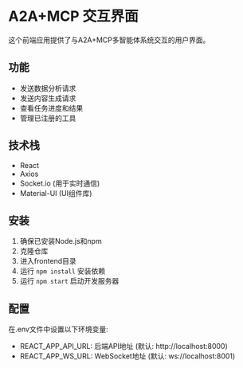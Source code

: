 # A2A+MCP 交互界面

这个前端应用提供了与A2A+MCP多智能体系统交互的用户界面。

## 功能
- 发送数据分析请求
- 发送内容生成请求
- 查看任务进度和结果
- 管理已注册的工具

## 技术栈
- React
- Axios
- Socket.io (用于实时通信)
- Material-UI (UI组件库)

## 安装
1. 确保已安装Node.js和npm
2. 克隆仓库
3. 进入frontend目录
4. 运行 `npm install` 安装依赖
5. 运行 `npm start` 启动开发服务器

## 配置
在.env文件中设置以下环境变量:
- REACT_APP_API_URL: 后端API地址 (默认: http://localhost:8000)
- REACT_APP_WS_URL: WebSocket地址 (默认: ws://localhost:8001)